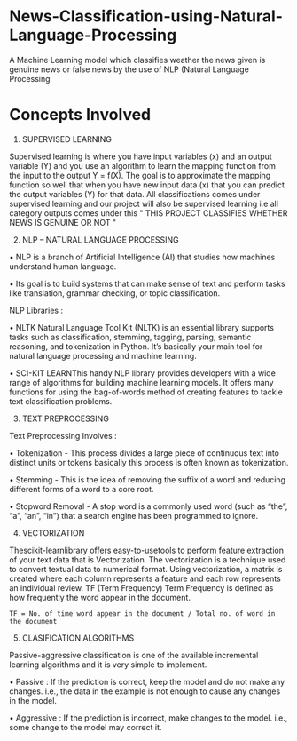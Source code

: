 # News-Classification-using-Natural-Language-Processing

A Machine Learning model which classifies weather the news given is genuine news or false news by the use of NLP (Natural Language Processing

# Concepts Involved

1.  SUPERVISED LEARNING 

Supervised learning is where you have input variables (x) and an output variable (Y) and you use an algorithm to learn the mapping function from the input to the output Y = f(X). The goal is to approximate the mapping function so well that when you have new input data (x) that you can predict the output variables (Y) for that data. All classifications comes under supervised learning and our project will also be supervised learning i.e all category outputs comes under this " THIS PROJECT CLASSIFIES WHETHER NEWS IS GENUINE OR NOT "

2.  NLP – NATURAL LANGUAGE PROCESSING 

• NLP is a branch of Artificial Intelligence (AI) that studies how machines understand human language. 

• Its goal is to build systems that can make sense of text and perform tasks like translation, grammar checking, or topic classification.

NLP Libraries :

• NLTK  Natural Language Tool Kit (NLTK)  is an essential library supports tasks such as classification, stemming, tagging, parsing, semantic reasoning, and tokenization in Python. It’s basically your main tool for natural language processing and machine learning.

• SCI-KIT LEARNThis handy NLP library provides developers with a wide range of algorithms for building machine learning models. It offers many functions for using the bag-of-words method of creating features to tackle text classification problems.

3.  TEXT PREPROCESSING

Text Preprocessing Involves : 

• Tokenization - This process divides a large piece of continuous text into distinct units or tokens basically this process is often known as tokenization.

• Stemming - This is the idea of removing the suffix of a word and reducing different forms of a word to a core root.

• Stopword Removal - A stop word is a commonly used word (such as “the”, “a”, “an”, “in”) that a search engine has been programmed to ignore.

4.  VECTORIZATION

Thescikit-learnlibrary offers easy-to-usetools to perform feature extraction of your text data that is Vectorization. The vectorization is a technique used to convert textual data to numerical format. Using vectorization, a matrix is created where each column represents a feature and each row represents an individual review. TF (Term Frequency) Term Frequency is defined as how frequently the word appear in the document.

    TF = No. of time word appear in the document / Total no. of word in the document

5.  CLASIFICATION ALGORITHMS

Passive-aggressive classification is one of the available incremental learning algorithms and it is very simple to implement.

• Passive : If the prediction is correct, keep the model and do not make any changes. i.e., the data in the example is not enough to cause any changes in the model.

• Aggressive : If the prediction is incorrect, make changes to the model. i.e., some change to the model may correct it.
